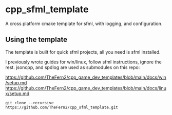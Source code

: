 # cpp_sfml_template

A cross platform cmake template for sfml, with logging, and configuration.

## Using the template

The template is built for quick sfml projects, all you need is sfml installed.

I previously wrote guides for win/linux, follow sfml instructions, ignore the rest. jsoncpp, and spdlog are used as submodules on this repo:

https://github.com/TheFern2/cpp_game_dev_templates/blob/main/docs/win/setup.md
https://github.com/TheFern2/cpp_game_dev_templates/blob/main/docs/linux/setup.md

```
git clone --recursive https://github.com/TheFern2/cpp_sfml_template.git
```
